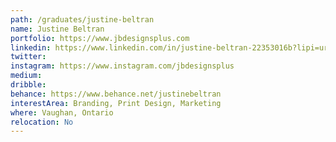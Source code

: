 ```yaml
---
path: /graduates/justine-beltran
name: Justine Beltran
portfolio: https://www.jbdesignsplus.com
linkedin: https://www.linkedin.com/in/justine-beltran-22353016b?lipi=urn%3Ali%3Apage%3Ad_flagship3_profile_view_base_contact_details%3B8iYpoysBRjGNWxBD%2F%2BJGmQ%3D%3D
twitter: 
instagram: https://www.instagram.com/jbdesignsplus
medium: 
dribble:
behance: https://www.behance.net/justinebeltran
interestArea: Branding, Print Design, Marketing
where: Vaughan, Ontario
relocation: No
---
```

